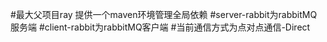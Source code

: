#最大父项目ray 提供一个maven环境管理全局依赖
#server-rabbit为rabbitMQ服务端
#client-rabbit为rabbitMQ客户端
#当前通信方式为点对点通信-Direct